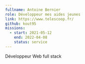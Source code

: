 ```yaml
---
fullname: Antoine Bernier
role: Développeur mes aides jeunes
link: https://www.telescoop.fr/
github: kout95
missions:
  - start: 2021-05-12
    end: 2022-04-08
    status: service
---
```


Développeur Web full stack
